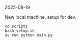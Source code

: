 2025-08-19

New local machine, setup for dev.  
  
```
cd scripts  
bash setup.sh  
uv run python main.py  
```

